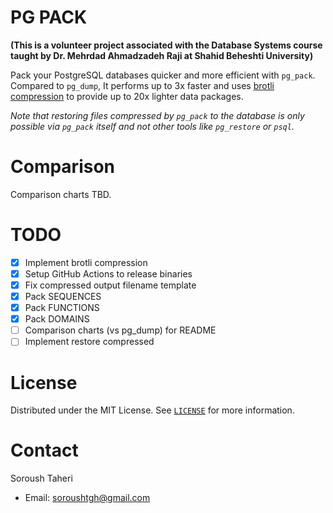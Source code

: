 # PG PACK

**(This is a volunteer project associated with the Database Systems course taught by Dr. Mehrdad Ahmadzadeh Raji at Shahid Beheshti University)**

Pack your PostgreSQL databases quicker and more efficient with `pg_pack`. Compared to `pg_dump`, It performs up to 3x faster and uses [brotli compression](https://github.com/google/brotli) to provide up to 20x lighter data packages.

_Note that restoring files compressed by `pg_pack` to the database is only possible via `pg_pack` itself and not other tools like `pg_restore` or `psql`._

# Comparison

Comparison charts TBD.

# TODO

- [x] Implement brotli compression
- [x] Setup GitHub Actions to release binaries
- [x] Fix compressed output filename template
- [x] Pack SEQUENCES
- [x] Pack FUNCTIONS
- [x] Pack DOMAINS
- [ ] Comparison charts (vs pg_dump) for README
- [ ] Implement restore compressed

# License

Distributed under the MIT License. See [`LICENSE`](https://github.com/SoroushTaheri/pg_pack/blob/main/LICENSE) for more information.

# Contact

Soroush Taheri

- Email: soroushtgh@gmail.com
